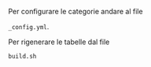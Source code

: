 Per configurare le categorie andare al file

`_config.yml`.

 Per rigenerare le tabelle dal file

```bash
build.sh
```
